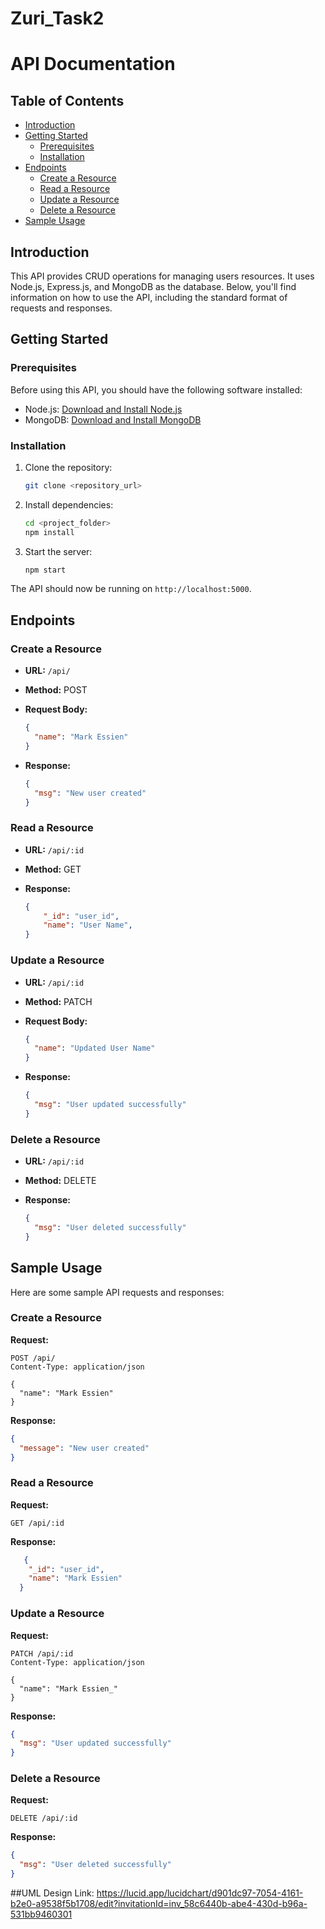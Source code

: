 # Zuri_Task2

# API Documentation

## Table of Contents

- [Introduction](#introduction)
- [Getting Started](#getting-started)
  - [Prerequisites](#prerequisites)
  - [Installation](#installation)
- [Endpoints](#endpoints)
  - [Create a Resource](#create-a-resource)
  - [Read a Resource](#read-a-resource)
  - [Update a Resource](#update-a-resource)
  - [Delete a Resource](#delete-a-resource)
- [Sample Usage](#sample-usage)

## Introduction

This API provides CRUD operations for managing users resources. It uses Node.js, Express.js, and MongoDB as the database. Below, you'll find information on how to use the API, including the standard format of requests and responses.

## Getting Started

### Prerequisites

Before using this API, you should have the following software installed:

- Node.js: [Download and Install Node.js](https://nodejs.org/)
- MongoDB: [Download and Install MongoDB](https://www.mongodb.com/try/download/community)

### Installation

1. Clone the repository:

   ```bash
   git clone <repository_url>
   ```

2. Install dependencies:

   ```bash
   cd <project_folder>
   npm install
   ```
3. Start the server:

   ```bash
   npm start
   ```

The API should now be running on `http://localhost:5000`.

## Endpoints

### Create a Resource

- **URL:** `/api/`
- **Method:** POST
- **Request Body:**

  ```json
  {
    "name": "Mark Essien"
  }
  ```

- **Response:**

  ```json
  {
    "msg": "New user created"
  }
  ```
### Read a Resource

- **URL:** `/api/:id`
- **Method:** GET
- **Response:**

  ```json
  {
      "_id": "user_id",
      "name": "User Name",
  }
  ```

### Update a Resource

- **URL:** `/api/:id`
- **Method:** PATCH
- **Request Body:**

  ```json
  {
    "name": "Updated User Name"
  }
  ```

- **Response:**

  ```json
  {
    "msg": "User updated successfully"
  }
  ```

### Delete a Resource

- **URL:** `/api/:id`
- **Method:** DELETE
- **Response:**

  ```json
  {
    "msg": "User deleted successfully"
  }
  ```

  
## Sample Usage

Here are some sample API requests and responses:

### Create a Resource

**Request:**

```http
POST /api/
Content-Type: application/json

{
  "name": "Mark Essien"
}
```

**Response:**

```json
{
  "message": "New user created"
}
```

### Read a Resource

**Request:**

```http
GET /api/:id
```

**Response:**

```json
   {
    "_id": "user_id",
    "name": "Mark Essien"
  }
```

### Update a Resource

**Request:**

```http
PATCH /api/:id
Content-Type: application/json

{
  "name": "Mark Essien_"
}
```

**Response:**

```json
{
  "msg": "User updated successfully"
}
```

### Delete a Resource

**Request:**

```http
DELETE /api/:id
```

**Response:**

```json
{
  "msg": "User deleted successfully"
}
```

##UML Design
  Link: https://lucid.app/lucidchart/d901dc97-7054-4161-b2e0-a9538f5b1708/edit?invitationId=inv_58c6440b-abe4-430d-b96a-531bb9460301
